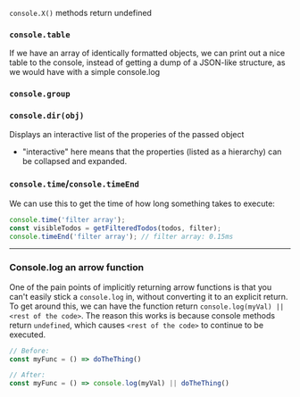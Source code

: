 
`console.X()` methods return undefined

### `console.table`
If we have an array of identically formatted objects, we can print out a nice table to the console, instead of getting a dump of a JSON-like structure, as we would have with a simple console.log

### `console.group`

### `console.dir(obj)`
Displays an interactive list of the properies of the passed object
- "interactive" here means that the properties (listed as a hierarchy) can be collapsed and expanded.

### `console.time`/`console.timeEnd`
We can use this to get the time of how long something takes to execute:
```js
console.time('filter array');
const visibleTodos = getFilteredTodos(todos, filter);
console.timeEnd('filter array'); // filter array: 0.15ms
```

* * *

### Console.log an arrow function
One of the pain points of implicitly returning arrow functions is that you can't easily stick a `console.log` in, without converting it to an explicit return. To get around this, we can have the function return `console.log(myVal) || <rest of the code>`. The reason this works is because console methods return `undefined`, which causes `<rest of the code>` to continue to be executed.

```js
// Before: 
const myFunc = () => doTheThing()

// After:
const myFunc = () => console.log(myVal) || doTheThing()
```
